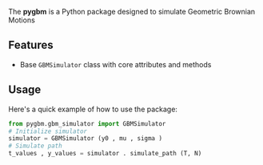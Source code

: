 The **pygbm** is a Python package designed to simulate Geometric Brownian Motions

## Features

- Base `GBMSimulator` class with core attributes and methods

## Usage

Here's a quick example of how to use the package:

```python
from pygbm.gbm_simulator import GBMSimulator
# Initialize simulator
simulator = GBMSimulator (y0 , mu , sigma )
# Simulate path
t_values , y_values = simulator . simulate_path (T, N)

